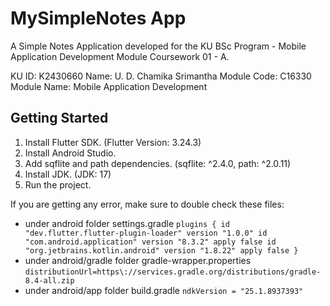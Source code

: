 # MySimpleNotes App

A Simple Notes Application developed for the KU BSc Program - Mobile Application Development Module Coursework 01 - A.

KU ID: K2430660
Name: U. D. Chamika Srimantha
Module Code: C16330
Module Name: Mobile Application Development

## Getting Started

1. Install Flutter SDK. (Flutter Version: 3.24.3)
2. Install Android Studio.
3. Add sqflite and path dependencies. (sqflite: ^2.4.0, path: ^2.0.11)
4. Install JDK. (JDK: 17)
5. Run the project.

If you are getting any error, make sure to double check these files:

- under android folder settings.gradle
  `plugins {
    id "dev.flutter.flutter-plugin-loader" version "1.0.0"
    id "com.android.application" version "8.3.2" apply false
    id "org.jetbrains.kotlin.android" version "1.8.22" apply false
  }`
- under android/gradle folder gradle-wrapper.properties
  `distributionUrl=https\://services.gradle.org/distributions/gradle-8.4-all.zip`
- under android/app folder build.gradle
  `ndkVersion = "25.1.8937393"`